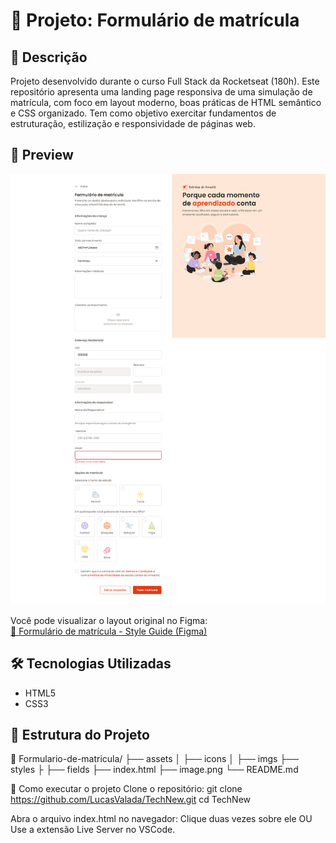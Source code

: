 # 📰 Projeto: Formulário de matrícula

## 🚀 Descrição

Projeto desenvolvido durante o curso Full Stack da Rocketseat (180h).
Este repositório apresenta uma landing page responsiva de uma simulação de matrícula, com foco em layout moderno, boas práticas de HTML semântico e CSS organizado.
Tem como objetivo exercitar fundamentos de estruturação, estilização e responsividade de páginas web.

## 📸 Preview

![Formulário de matrícula - Rocketseat](image.png)

Você pode visualizar o layout original no Figma:  
[🔗 Formulário de matrícula - Style Guide (Figma)](https://www.figma.com/design/ZZ0z5Jw15lPYSryb7bXwxK/Formul%C3%A1rio-de-matr%C3%ADcula--Community-?node-id=2190-1903&t=JnEkLGw1yDxjsaaj-0)

## 🛠️ Tecnologias Utilizadas

- HTML5
- CSS3

## 📂 Estrutura do Projeto

📁 Formulario-de-matricula/
├── assets
│ ├── icons
│ ├── imgs
├── styles
├ ├── fields
├── index.html
├── image.png
└── README.md

🧪 Como executar o projeto
Clone o repositório:
git clone https://github.com/LucasValada/TechNew.git
cd TechNew

Abra o arquivo index.html no navegador:
Clique duas vezes sobre ele OU
Use a extensão Live Server no VSCode.

